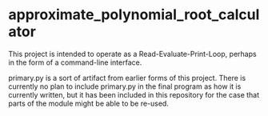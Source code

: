 # approximate_polynomial_root_calculator
This project is intended to operate as a Read-Evaluate-Print-Loop, perhaps in the form of a command-line interface.

primary.py is a sort of artifact from earlier forms of this project. There is currently no plan to include primary.py in the final program as how it is currently written, but it has been included in this repository for the case that parts of the module might be able to be re-used.
